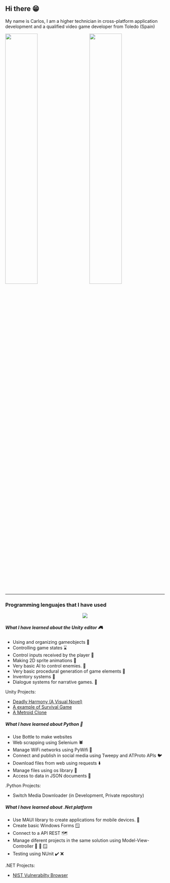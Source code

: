 ## Hi there :grin:

My name is Carlos, I am a higher technician in cross-platform application development and a qualified video game developer from Toledo (Spain)


<div width="100%">
<img src="https://github-readme-stats.vercel.app/api?username=chaconmoon&show_icons=true&theme=dracula&rank_icon=github&include_all_commits=true" width="45%" style="margin-right:7%; margin-buttom:50%;position:relative">
<img src="https://github-readme-stats.vercel.app/api/top-langs/?username=chaconmoon&theme=dracula" width="45%" style="position:relative">
</div>

- - -

### Programming lenguajes that I have used

<div align="center">
<a href="./README_Python.md">
<img src="https://skillicons.dev/icons?i=python" style="20px;" />
</a>
</div>



##### What I have learned about the Unity editor  :video_game:
- Using and organizing gameobjects 💊
- Controlling game states ⌛
- Control inputs received by the player 🔫
- Making 2D sprite animations 🏃
- Very basic AI to control enemies. 👾
- Very basic procedural generation of game elements 🗻
- Inventory systems 📂
- Dialogue systems for narrative games. 📕

Unity Projects:
- [Deadly Harmony (A Visual Novel)](https://github.com/ChaconMoon/Deadly-Harmony)
- [A example of Survival Game](https://github.com/ChaconMoon/Island-Survival-Test)
- [A Metroid Clone](https://github.com/ChaconMoon/PixelMetroid)

##### What I have learned about Python 🐍
- Use Bottle to make websites
- Web scrapping using Selenium 🕷️
- Manage WiFi networks using PyWifi 🛜
- Connect and publish in social media using Tweepy and ATProto APIs 🐦
- Download files from web using requests ⬇️
- Manage files using os library 📁
- Access to data in JSON documents 💾

.Python Projects:
- Switch Media Downloader (in Development, Private repository)

##### What I have learned about .Net platform
- Use MAUI library to create applications for mobile devices. 🌴
- Create basic Windows Forms 🪟
- Connect to a API REST 🗺️
- Manage diferent projects in the same solution using Model-View-Controller 💾 🔄 🪟
- Testing using NUnit ✔️ ❌

.NET Projects:
- [NIST Vulnerabilty Browser](https://github.com/ChaconMoon/NIST-Vulnerabilities-Browser)

